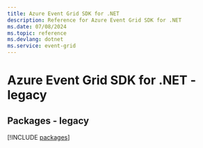 ```yaml
---
title: Azure Event Grid SDK for .NET
description: Reference for Azure Event Grid SDK for .NET
ms.date: 07/08/2024
ms.topic: reference
ms.devlang: dotnet
ms.service: event-grid
---
```

# Azure Event Grid SDK for .NET - legacy
## Packages - legacy
[!INCLUDE [packages](event-grid-index.md)]
